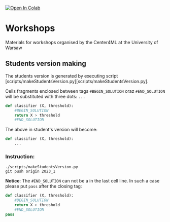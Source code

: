 [![Open In Colab](https://colab.research.google.com/assets/colab-badge.svg)](https://colab.research.google.com/github/center4ml/Workshops/blob/2023_1_solutions/)


# Workshops
Materials for workshops organised by the Center4ML at the University of Warsaw


## Students version making

The students version is generated by executing script
[scripts/makeStudentsVersion.py][scripts/makeStudentsVersion.py].


Cells fragments enclosed between tags `#BEGIN_SOLUTION` oraz `#END_SOLUTION`
will be substituted with three dots: `...`

``` python
def classifier (X, threshold):
    #BEGIN_SOLUTION
    return X > threshold
    #END_SOLUTION
```

The above in student's version will become:
``` python
def classifier (X, threshold):
    ...
```

### Instruction:
```
./scripts/makeStudentsVersion.py 
git push origin 2023_1
```

**Notice**: The ```#END_SOLUTION``` can not be a in the last cell line. In such a case please put `pass` after the closing tag:

``` python
def classifier (X, threshold):
    #BEGIN_SOLUTION
    return X > threshold
    #END_SOLUTION
pass	
```
